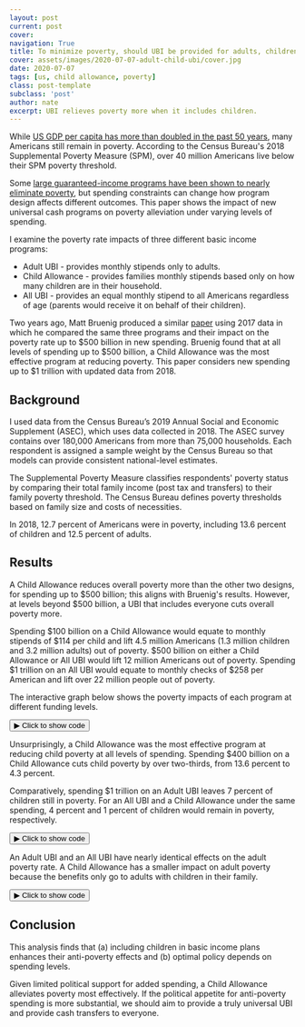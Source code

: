 ```yaml
---
layout: post
current: post
cover: 
navigation: True
title: To minimize poverty, should UBI be provided for adults, children, or both?
cover: assets/images/2020-07-07-adult-child-ubi/cover.jpg
date: 2020-07-07
tags: [us, child allowance, poverty]
class: post-template
subclass: 'post'
author: nate
excerpt: UBI relieves poverty more when it includes children.
---
```


<head>
  <script src="https://cdn.plot.ly/plotly-latest.min.js"></script>
  <script src="https://ajax.googleapis.com/ajax/libs/jquery/3.5.1/jquery.min.js"></script>
</head>


While [US GDP per capita has more than doubled in the past 50 years](https://fred.stlouisfed.org/series/A939RX0Q048SBEA), many Americans still remain in poverty. According to the Census Bureau's 2018 Supplemental Poverty Measure (SPM), over 40 million Americans live below their SPM poverty threshold.

Some [large guaranteed-income programs have been shown to nearly eliminate poverty](https://www.ubicenter.org/plans), but spending constraints can change how program design affects different outcomes. This paper shows the impact of new universal cash programs on poverty alleviation under varying levels of spending.

I examine the poverty rate impacts of three different basic income programs:

* Adult UBI - provides monthly stipends only to adults.
* Child Allowance - provides families monthly stipends based only on how many children are in their household.
* All UBI - provides an equal monthly stipend to all Americans regardless of age (parents would receive it on behalf of their children).

Two years ago, Matt Bruenig produced a similar  [paper](https://www.peoplespolicyproject.org/2018/11/29/a-child-allowance-would-be-very-effective-at-poverty-reduction/) using 2017 data in which he compared the same three programs and their impact on the poverty rate up to $500 billion in new spending. Bruenig found that at all levels of spending up to $500 billion, a Child Allowance was the most effective program at reducing poverty. This paper considers new spending up to $1 trillion with updated data from 2018.

## Background

I used data from the Census Bureau’s 2019 Annual Social and Economic Supplement (ASEC), which uses data collected in 2018. The ASEC survey contains over 180,000 Americans from more than 75,000 households. Each respondent is assigned a sample weight by the Census Bureau so that models can provide consistent national-level estimates.

The Supplemental Poverty Measure classifies respondents' poverty status by comparing their total family income (post tax and transfers) to their family poverty threshold. The Census Bureau defines poverty thresholds based on family size and costs of necessities.

In 2018, 12.7 percent of Americans were in poverty, including 13.6 percent of children and 12.5 percent of adults.

## Results

A Child Allowance reduces overall poverty more than the other two designs, for spending up to $500 billion; this aligns with Bruenig's results. However, at levels beyond $500 billion, a UBI that includes everyone cuts overall poverty more.

Spending $100 billion on a Child Allowance would equate to monthly stipends of $114 per child and lift 4.5 million Americans (1.3 million children and 3.2 million adults) out of poverty. $500 billion on either a Child Allowance or All UBI would lift 12 million Americans out of poverty. Spending $1 trillion on an All UBI would equate to monthly checks of $258 per American and lift over 22 million people out of poverty.

The interactive graph below shows the poverty impacts of each program at different funding levels.


<button class="code-button" id="button1" onclick="f1()">&#9654; Click to show code</button>
<div class="code-cell" id="asset_code_1" style="display: none;">
  <pre>
    <code>
### LOAD PACKAGES ####

import pandas as pd
import numpy as np
import plotly.express as px
import plotly

### LOAD DATA ###

person_raw = pd.read_csv('https://github.com/MaxGhenis/datarepo/raw/master/pppub19.csv.gz',
                         usecols=['MARSUPWT', 'SPM_ID', 'SPM_POVTHRESHOLD',
                                  'SPM_RESOURCES', 'A_AGE'])

### PREPROCESS ###

person = person_raw.copy(deep=True)
person.columns = person.columns.str.lower()
person['weight'] = person.marsupwt/100
#Compute total children and adults in each resource sharing group.
person['child'] = person.a_age < 18
person['adult'] = person.a_age >= 18
spmu_ages = person.groupby('spm_id')[['child','adult']].sum()
spmu_ages.columns = ['children', 'total_adults']
person2 = person.merge(spmu_ages,left_on='spm_id', right_index=True)
total_children = (person2.child * person2.weight).sum()
total_adults = (person2.adult * person2.weight).sum()

### CALCULATIONS ###

child_allowance_overall = []
child_allowance_child = []
child_allowance_adults = []

# Determine the poverty rate impact of a Child Allownace from $0 in new spending to $1 trillion.

for spending in range(0, 1000000000001, 50000000000):
    child_allowance_per_child = spending/total_children
    total_child_allowance = person2.children * child_allowance_per_child
    new_spm_resources_ca = person2.spm_resources + total_child_allowance
    new_poor_ca = new_spm_resources_ca < person2.spm_povthreshold
    new_total_child_poor = ((person2.child * person2.weight * 
                             new_poor_ca).sum())
    new_child_poverty_rate = ((new_total_child_poor)/
                              (person2.child * person2.weight).sum())
    new_total_adult_poor = ((person2.adult * person2.weight * 
                             new_poor_ca).sum())
    new_adult_poverty_rate = ((new_total_adult_poor)/
                              (person2.adult * person2.weight).sum())
    new_total_poor_ca = (new_poor_ca * person2.weight).sum()
    new_poverty_rate_ca = new_total_poor_ca/person2.weight.sum()
    child_allowance_overall.append(new_poverty_rate_ca)
    child_allowance_child.append(new_child_poverty_rate)
    child_allowance_adults.append(new_adult_poverty_rate)
    
ubi_adults_overall = []
ubi_adults_child = []
ubi_adults_adults = []

# Determine the poverty rate impact of a Adult UBI from $0 in new spending to $1 trillion.

for spending in range(0, 1000000000001, 50000000000):
    adult_ubi = spending/total_adults
    total_adult_ubi = person2.total_adults * adult_ubi
    new_spm_resources_ubi = person2.spm_resources + total_adult_ubi
    new_poor_ubi = new_spm_resources_ubi < person2.spm_povthreshold
    new_total_child_poor = ((person2.child * person2.weight * 
                             new_poor_ubi).sum())
    new_child_poverty_rate = ((new_total_child_poor)/
                              (person2.child * person2.weight).sum())
    new_total_adult_poor = ((person2.adult * person2.weight * 
                             new_poor_ubi).sum())
    new_adult_poverty_rate = ((new_total_adult_poor)/
                              (person2.adult * person2.weight).sum())
    new_total_poor_ubi = (new_poor_ubi * person2.weight).sum()
    new_poverty_rate_ubi = new_total_poor_ubi/person2.weight.sum()
    ubi_adults_overall.append(new_poverty_rate_ubi)
    ubi_adults_child.append(new_child_poverty_rate)
    ubi_adults_adults.append(new_adult_poverty_rate)
    
ubi_all_overall = []
ubi_all_child = []
ubi_all_adults = []

# Determine the poverty rate impact of a All UBI from $0 in new spending to $1 trillion.

for spending in range(0, 1000000000001, 50000000000):
    all_ubi_per_person = spending/(total_adults + total_children)
    total_all_ubi = ((person2.children * all_ubi_per_person) + 
                    (person2.total_adults * all_ubi_per_person))
    new_spm_resources_all_ubi = person2.spm_resources + total_all_ubi
    new_poor_all_ubi = new_spm_resources_all_ubi < person2.spm_povthreshold
    new_total_child_poor = ((person2.child * person2.weight * 
                             new_poor_all_ubi).sum())
    new_child_poverty_rate = ((new_total_child_poor)/
                              (person2.child * person2.weight).sum())
    new_total_adult_poor = ((person2.adult * person2.weight * 
                             new_poor_all_ubi).sum())
    new_adult_poverty_rate = ((new_total_adult_poor)/
                              (person2.adult * person2.weight).sum())
    new_total_poor_all_ubi = (new_poor_all_ubi * person2.weight).sum()
    new_poverty_rate_all_ubi = new_total_poor_all_ubi/person2.weight.sum()
    ubi_all_overall.append(new_poverty_rate_all_ubi)
    ubi_all_child.append(new_child_poverty_rate)
    ubi_all_adults.append(new_adult_poverty_rate)
    
spending_data = []
for spending in range(0, 1001, 50):
    spending = spending/100
    spending_data.append(spending)
    
### ANALYSIS ###

# Create a DataFrame grouped by each plans impact on the overall poverty rate. 
overall = {'spending_in_billions': spending_data,
                       'child_allowance': child_allowance_overall,
                       'adult_ubi': ubi_adults_overall,
                       'all_ubi': ubi_all_overall}
                    
overall_df = pd.DataFrame(overall)
overall_df = pd.DataFrame(overall_df).round(3)

# Create a DataFrame grouped by each plans impact on the child poverty rate.
child = {'spending_in_billions': spending_data,
         'child_allowance': child_allowance_child,
         'adult_ubi': ubi_adults_child,
         'all_ubi': ubi_all_child}
                    
child_df = pd.DataFrame(child)
child_df = pd.DataFrame(child_df).round(3)


# Create a DataFrame grouped by each plans impact on the adult poverty rate.
adult = {'spending_in_billions': spending_data,
         'child_allowance': child_allowance_adults,
         'adult_ubi': ubi_adults_adults,
         'all_ubi': ubi_all_adults}
                    
adult_df = pd.DataFrame(adult)
adult_df = pd.DataFrame(adult_df).round(3)


# Join different programs together for plotly.
program = (pd.melt(overall_df, 'spending_in_billions', 
                   var_name='ubi_type',value_name='poverty_rate'))

def melt_dict(d):
  """ produce long version of data frame represented by dictionary (d).
  
  Arguments
  d: Dictionary where each element represents a differnt UBI type and spending levels and the poverty impacts.
  
  Returns
  DataFrame where every row is the combination of UBI type and spending level.
  """
  df = pd.DataFrame(d).round(3) * 100
  program = pd.melt(df, 'spending_in_billions', var_name='ubi_type',value_name='poverty_rate')
  program['ubi_type'] = program.ubi_type.map({'child_allowance': 'Child allowance',
                                      'adult_ubi': 'Adult UBI',
                                      'all_ubi': 'All UBI'})
  return program

program_overall = melt_dict(overall)
program_child = melt_dict(child)
program_adult = melt_dict(adult)

def line_graph(df, x, y, color, title, xaxis_title, yaxis_title):
    """Style for line graphs.
    
    Arguments
    df: DataFrame with data to be plotted.
    x: The string representing the column in df that holds the new spending in billions.
    y: The string representing the column in df that holds the poverty rate.
    color: The string representing the UBI type.
    xaxis_title: The string represnting the xaxis-title.
    yaxis_title: The string representing the yaxis-title.
    
    Returns
    Nothing. Shows the plot.
    """
    fig = px.line(df, x=x, y=y, color=color)
    fig.update_layout(
        title=title,
        xaxis_title=xaxis_title,
        yaxis_title=yaxis_title,
        yaxis_ticksuffix='%',
        font=dict(family='Roboto'),
        hovermode='x',
        xaxis_tickprefix='$',
        xaxis_ticksuffix='B',
        plot_bgcolor='white',
        legend_title_text=''
        
    )

    fig.update_traces(mode='markers+lines', hovertemplate=None)

    return fig

fig = line_graph(df=program_overall, x='spending_in_billions', 
           y='poverty_rate', color='ubi_type',
           title='Overall poverty rate and spending on cash transfer programs',
           xaxis_title='Spending in billions',
           yaxis_title='SPM poverty rate')

fig.show()
    </code>
  </pre>
</div>

<script>
function f1() {
  var x = document.getElementById("asset_code_1");
  var b = document.getElementById("button1");
  if (x.style.display === "none") {
    x.style.display = "block";
    b.innerHTML = "&#9660 Click to hide code";
  } else {
    x.style.display = "none";
    b.innerHTML = "&#9654 Click to show code";
  }
}
</script> 

<div>
  <script>
    $(document).ready(function(){
      $("#asset1").load("{{site.baseurl}}assets/markdown_assets/adult_child_ubi/2020-07-07-adult-child-ubi-asset-1.html");
    });
  </script>
</div>
<div id = "asset1"></div>

Unsurprisingly, a Child Allowance was the most effective program at reducing child poverty at all levels of spending. Spending $400 billion on a Child Allowance cuts child poverty by over two-thirds, from 13.6 percent to 4.3 percent.

Comparatively, spending $1 trillion on an Adult UBI leaves 7 percent of children still in poverty. For an All UBI and a Child Allowance under the same spending, 4 percent and 1 percent of children would remain in poverty, respectively.


<button class="code-button" id="button2" onclick="f2()">&#9654; Click to show code</button>
<div class="code-cell" id="asset_code_2" style="display: none;">
  <pre>
    <code>
fig = line_graph(df=program_child, x='spending_in_billions', 
           y='poverty_rate', color='ubi_type',
           title='Child poverty rate and spending on cash transfer programs',
           xaxis_title='Spending in billions',
           yaxis_title='SPM poverty rate among people aged 17 and under')
fig.show()
    </code>
  </pre>
</div>

<script>
function f2() {
  var x = document.getElementById("asset_code_2");
  var b = document.getElementById("button2");
  if (x.style.display === "none") {
    x.style.display = "block";
    b.innerHTML = "&#9660 Click to hide code";
  } else {
    x.style.display = "none";
    b.innerHTML = "&#9654 Click to show code";
  }
}
</script> 

<div>
  <script>
    $(document).ready(function(){
      $("#asset2").load("{{site.baseurl}}assets/markdown_assets/adult_child_ubi/2020-07-07-adult-child-ubi-asset-2.html");
    });
  </script>
</div>
<div id = "asset2"></div>

An Adult UBI and an All UBI have nearly identical effects on the adult poverty rate. A Child Allowance has a smaller impact on adult poverty because the benefits only go to adults with children in their family.


<button class="code-button" id="button3" onclick="f3()">&#9654; Click to show code</button>
<div class="code-cell" id="asset_code_3" style="display: none;">
  <pre>
    <code>
fig = line_graph(df=program_adult, x='spending_in_billions', 
           y='poverty_rate', color='ubi_type',
           title='Adult poverty rate and spending on cash transfer programs',
           xaxis_title='Spending in billions',
           yaxis_title='SPM poverty rate among people aged 18 and over')
fig.show()
    </code>
  </pre>
</div>

<script>
function f3() {
  var x = document.getElementById("asset_code_3");
  var b = document.getElementById("button3");
  if (x.style.display === "none") {
    x.style.display = "block";
    b.innerHTML = "&#9660 Click to hide code";
  } else {
    x.style.display = "none";
    b.innerHTML = "&#9654 Click to show code";
  }
}
</script> 

<div>
  <script>
    $(document).ready(function(){
      $("#asset3").load("{{site.baseurl}}assets/markdown_assets/adult_child_ubi/2020-07-07-adult-child-ubi-asset-3.html");
    });
  </script>
</div>
<div id = "asset3"></div>

## Conclusion
This analysis finds that (a) including children in basic income plans enhances their anti-poverty effects and (b) optimal policy depends on spending levels.

Given limited political support for added spending, a Child Allowance alleviates poverty most effectively. If the political appetite for anti-poverty spending is more substantial, we should aim to provide a truly universal UBI and provide cash transfers to everyone.
